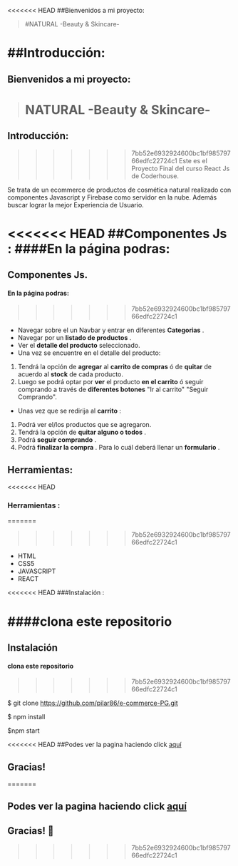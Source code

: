 <<<<<<< HEAD
 ##Bienvenidos a  mi proyecto: 
>  #NATURAL -Beauty & Skincare- 

##Introducción:
=======
 ## Bienvenidos a  mi proyecto: 
 
>  #  NATURAL -Beauty & Skincare- 

## Introducción:

>>>>>>> 7bb52e6932924600bc1bf98579766edfc22724c1
Este es el Proyecto Final del curso React Js de Coderhouse.

Se trata de un ecommerce de productos de cosmética natural realizado con componentes Javascript y Firebase como servidor en la nube. Además buscar lograr la mejor Experiencia de Usuario.

<<<<<<< HEAD
##Componentes Js :
####En la página podras:
=======
## Componentes Js. 
#### En la página podras:

>>>>>>> 7bb52e6932924600bc1bf98579766edfc22724c1
- Navegar sobre el un Navbar y entrar en diferentes **Categorias** .
- Navegar por un **listado de productos** .
- Ver el **detalle del producto**  seleccionado.
- Una vez se encuentre en el detalle del producto:
1. Tendrá la opción de **agregar** al **carrito de compras** ó de **quitar** de acuerdo al **stock** de cada producto. 
2. Luego se podrá optar por **ver** el producto **en el carrito** ó seguir comprando a través de **diferentes botones** "Ir al carrito" "Seguir Comprando".

- Unas vez que se redirija al **carrito** :

1. Podrá ver el/los productos que se agregaron.
2. Tendrá la opción de **quitar alguno o todos** .
3. Podrá **seguir comprando** .
4. Podrá **finalizar la compra** . Para lo cuál deberá llenar un **formulario** .

## Herramientas:

<<<<<<< HEAD
### Herramientas :
=======
>>>>>>> 7bb52e6932924600bc1bf98579766edfc22724c1
- HTML
- CSS5
- JAVASCRIPT
- REACT 

<<<<<<< HEAD
###Instalación :

####clona este repositorio
=======
## Instalación 

#### clona este repositorio
>>>>>>> 7bb52e6932924600bc1bf98579766edfc22724c1

$ git clone https://github.com/pilar86/e-commerce-PG.git

$ npm  install

$npm start

<<<<<<< HEAD
##Podes ver la pagina  haciendo click [aquí](http://https://e-commerce-pg.vercel.app/home "Natural")

## Gracias!
=======
## Podes ver la pagina  haciendo click [aquí](https://e-commerce-o89t1i5pn-pilar86.vercel.app/)

## Gracias! :sparkling_heart:
>>>>>>> 7bb52e6932924600bc1bf98579766edfc22724c1

